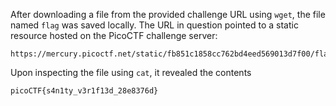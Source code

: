 After downloading a file from the provided challenge URL using `wget`, the file named `flag` was saved locally. The URL in question pointed to a static resource hosted on the PicoCTF challenge server:

```
https://mercury.picoctf.net/static/fb851c1858cc762bd4eed569013d7f00/flag
```

Upon inspecting the file using `cat`, it revealed the contents 

```
picoCTF{s4n1ty_v3r1f13d_28e8376d}
```


